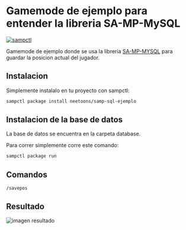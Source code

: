 # Gamemode de ejemplo para entender la libreria SA-MP-MySQL

[![sampctl](https://img.shields.io/badge/sampctl-conce-2f2f2f.svg?style=for-the-badge)](https://github.com/neetoons/samp-sql-ejemplo)

Gamemode de ejemplo donde se usa la libreria [SA-MP-MYSQL](https://github.com/pBlueG/SA-MP-MySQL) para guardar la posicion actual del jugador.

##  Instalacion

Simplemente instalalo en tu proyecto con sampctl:
```bash
sampctl package install neetoons/samp-sql-ejemplo
```

## Instalacion de la base de datos 
La base de datos se encuentra en la carpeta database.


Para correr simplemente corre este comando:

```bash
sampctl package run
```
## Comandos
```
/savepos
```

## Resultado
![imagen resultado](https://github.com/neetoons/samp-sql-nuevo/resultado.jpg)